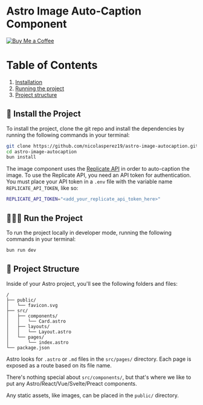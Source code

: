 # Astro Image Auto-Caption Component

[![Buy Me a Coffee](https://img.shields.io/badge/Buy%20Me%20A%20Coffee-donate-yellow?style=for-the-badge&logo=buy-me-a-coffee)](https://www.buymeacoffee.com/kavishsoam4)

# Table of Contents
1. [Installation](#installation)
2. [Running the project](#running-the-project)
3. [Project structure](#project-structure)

## 💾 Install the Project
To install the project, clone the git repo and install the dependencies by running the following commands in your terminal:
```sh
git clone https://github.com/nicolasperez19/astro-image-autocaption.git
cd astro-image-autocaption
bun install
```
The image component uses the [Replicate API](https://replicate.com/) in order to auto-caption the image. To use the Replicate API, you need an API token for authentication. You must place your API token in a `.env` file with the variable name `REPLICATE_API_TOKEN`, like so: 
```sh
REPLICATE_API_TOKEN="<add_your_replicate_api_token_here>"
```

## 🏃‍♂️💨 Run the Project
To run the project locally in developer mode, running the following commands in your terminal:
```sh
bun run dev
```

## 🚀 Project Structure

Inside of your Astro project, you'll see the following folders and files:

```text
/
├── public/
│   └── favicon.svg
├── src/
│   ├── components/
│   │   └── Card.astro
│   ├── layouts/
│   │   └── Layout.astro
│   └── pages/
│       └── index.astro
└── package.json
```

Astro looks for `.astro` or `.md` files in the `src/pages/` directory. Each page is exposed as a route based on its file name.

There's nothing special about `src/components/`, but that's where we like to put any Astro/React/Vue/Svelte/Preact components.

Any static assets, like images, can be placed in the `public/` directory.
